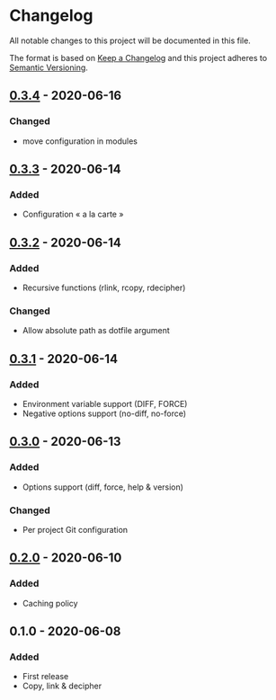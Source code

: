 # Changelog
All notable changes to this project will be documented in this file.

The format is based on [Keep a Changelog](http://keepachangelog.com/en/1.0.0/)
and this project adheres to [Semantic Versioning](http://semver.org/spec/v2.0.0.html).

<!--
## [Unreleased]
### Added
### Changed
### Deprecated
### Removed
### Fixed
### Security
-->

## [0.3.4] - 2020-06-16

### Changed

- move configuration in modules

## [0.3.3] - 2020-06-14

### Added

- Configuration « a la carte »

## [0.3.2] - 2020-06-14

### Added

- Recursive functions (rlink, rcopy, rdecipher)

### Changed

- Allow absolute path as dotfile argument

## [0.3.1] - 2020-06-14

### Added

- Environment variable support (DIFF, FORCE)
- Negative options support (no-diff, no-force)

## [0.3.0] - 2020-06-13

### Added

- Options support (diff, force, help & version)

### Changed

- Per project Git configuration

## [0.2.0] - 2020-06-10

### Added

- Caching policy

## 0.1.0 - 2020-06-08

### Added

- First release
- Copy, link & decipher

[Unreleased]: https://github.com/akarzim/dotfiles/compare/0.3.4...master
[0.3.4]: https://github.com/akarzim/dotfiles/compare/0.3.3...0.3.4
[0.3.3]: https://github.com/akarzim/dotfiles/compare/0.3.2...0.3.3
[0.3.2]: https://github.com/akarzim/dotfiles/compare/0.3.1...0.3.2
[0.3.1]: https://github.com/akarzim/dotfiles/compare/0.3.0...0.3.1
[0.3.0]: https://github.com/akarzim/dotfiles/compare/0.2.0...0.3.0
[0.2.0]: https://github.com/akarzim/dotfiles/compare/0.1.0...0.2.0

